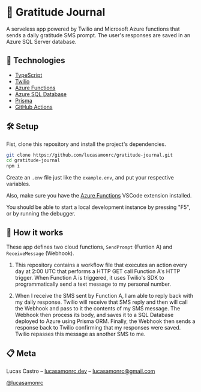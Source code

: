 # 🙏 Gratitude Journal

A serveless app powered by Twilio and Microsoft Azure functions that sends a daily gratitude SMS prompt. The user's responses are saved in an Azure SQL Server database.

## 🚀 Technologies

- [TypeScript](https://www.typescriptlang.org/)
- [Twilio](https://twilio.com/)
- [Azure Functions](https://azure.microsoft.com/en-us/services/functions)
- [Azure SQL Database](https://azure.microsoft.com/en-us/products/azure-sql/database)
- [Prisma](https://www.prisma.io/)
- [GitHub Actions](https://github.com/features/actions)

## 🛠 Setup

Fist, clone this repository and install the project's dependencies.

```bash
git clone https://github.com/lucasamonrc/gratitude-journal.git
cd gratitude-journal
npm i
```

Create an `.env` file just like the `example.env`, and put your respective variables.

Also, make sure you have the [Azure Functions](https://github.com/features/actions) VSCode extension installed.

You should be able to start a local development instance by pressing "F5", or by running the debugger.

## 🔌 How it works

These app defines two cloud functions, `SendPrompt` (Funtion A) and `ReceiveMessage` (Webhook).

1. This repository contains a workflow file that executes an action every day at 2:00 UTC that performs a HTTP GET call Function A's HTTP trigger. When Function A is triggered, it uses Twilio's SDK to programmatically send a text message to my personal number.

2. When I receive the SMS sent by Function A, I am able to reply back with my daily response. Twilio will receive that SMS reply and then will call the Webhook and pass to it the contents of my SMS message. The Webhook then process its body, and saves it to a SQL Database deployed to Azure using Prisma ORM. Finally, the Webhook then sends a response back to Twilio confirming that my responses were saved. Twilio repasses this message as another SMS to me.

## 📋 Meta

Lucas Castro – [lucasamonrc.dev](https://www.lucasamonrc.dev) – lucasamonrc@gmail.com

[@lucasamonrc](https://github.com/lucasamonrc)
